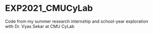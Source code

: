 # EXP2021_CMUCyLab
Code from my summer research internship and school-year exploration with Dr. Vyas Sekar at CMU CyLab
